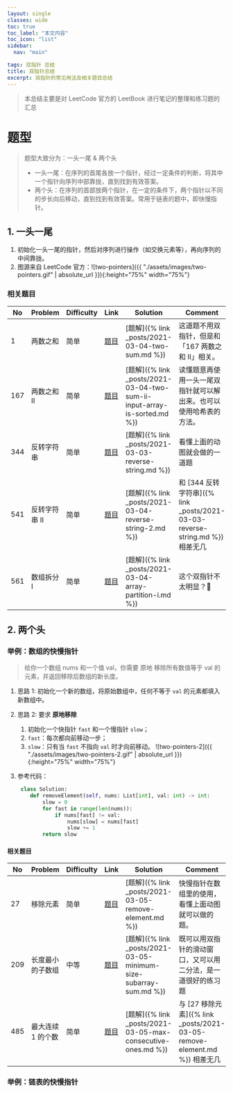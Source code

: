 ```yaml
---
layout: single
classes: wide
toc: true
toc_label: "本文内容"
toc_icon: "list"
sidebar:
  nav: "main"

tags: 双指针 总结
title: 双指针总结
excerpt: 双指针的常见用法及相关题目总结
---
```


> 本总结主要是对 LeetCode 官方的 LeetBook 进行笔记的整理和练习题的汇总

# 题型

> 题型大致分为：一头一尾 & 两个头 
>   - 一头一尾：在序列的首尾各放一个指针，经过一定条件的判断，将其中一个指针向序列中部靠拢，直到找到有效答案。
>   - 两个头：在序列的首部放两个指针，在一定的条件下，两个指针以不同的步长向后移动，直到找到有效答案。常用于链表的题中，即快慢指针。

## 1. 一头一尾

1. 初始化一头一尾的指针，然后对序列进行操作（如交换元素等），再向序列的中间靠拢。
2. 图源来自 LeetCode 官方：![two-pointers]({{ "./assets/images/two-pointers.gif" | absolute_url }}){:height="75%" width="75%"}

### 相关题目

   | No  | Problem       | Difficulty | Link                                                                       | Solution                                                                 | Comment                                                                      |
   | --- | ------------- | ---------- | -------------------------------------------------------------------------- | ------------------------------------------------------------------------ | ---------------------------------------------------------------------------- |
   | 1   | 两数之和      | 简单       | [题目](https://leetcode-cn.com/problems/two-sum/)                          | [题解]({% link _posts/2021-03-04-two-sum.md %})                          | 这道题不用双指针，但是和「167 两数之和 II」相关。                            |
   | 167 | 两数之和 II   | 简单       | [题目](https://leetcode-cn.com/problems/two-sum-ii-input-array-is-sorted/) | [题解]({% link _posts/2021-03-04-two-sum-ii-input-array-is-sorted.md %}) | 读懂题意再使用一头一尾双指针就可以解出来。也可以使用哈希表的方法。           |
   | 344 | 反转字符串    | 简单       | [题目](https://leetcode-cn.com/problems/reverse-string/)                   | [题解]({% link _posts/2021-03-03-reverse-string.md %})                   | 看懂上面的动图就会做的一道题                                                 |
   | 541 | 反转字符串 II | 简单       | [题目](https://leetcode-cn.com/problems/reverse-string-ii/)                | [题解]({% link _posts/2021-03-04-reverse-string-2.md %})                 | 和 [344 反转字符串]({% link _posts/2021-03-03-reverse-string.md %}) 相差无几 |
   | 561 | 数组拆分 I    | 简单       | [题目](https://leetcode-cn.com/problems/array-partition-i/)                | [题解]({% link _posts/2021-03-04-array-partition-i.md %})                | 这个双指针不太明显？🥲                                                        |
   

## 2. 两个头

### 举例：数组的快慢指针

> 给你一个数组 nums 和一个值 val，你需要 原地 移除所有数值等于 val 的元素，并返回移除后数组的新长度。

1. 思路 1: 初始化一个新的数组，将原始数组中，任何不等于 `val` 的元素都填入新数组中。
2. 思路 2: 要求 **原地移除**
   1. 初始化一个快指针 `fast` 和一个慢指针 `slow`；
   2. `fast`：每次都向前移动一步；
   3. `slow`：只有当 `fast` 不指向 `val` 时才向前移动。
    ![two-pointers-2]({{ "./assets/images/two-pointers-2.gif" | absolute_url }}){:height="75%" width="75%"}

3. 参考代码：
   ```python
    class Solution:
       def removeElement(self, nums: List[int], val: int) -> int:
           slow = 0
           for fast in range(len(nums)):
               if nums[fast] != val:
                   nums[slow] = nums[fast]
                   slow += 1
           return slow
   ```

#### 相关题目

   | No  | Problem           | Difficulty | Link                                                           | Solution                                               | Comment                                                                   |
   | --- | ----------------- | ---------- | -------------------------------------------------------------- | ------------------------------------------------------ | ------------------------------------------------------------------------- |
   | 27  | 移除元素          | 简单       | [题目](https://leetcode-cn.com/problems/remove-element/)       | [题解]({% link _posts/2021-03-05-remove-element.md %}) | 快慢指针在数组里的使用，看懂上面动图就可以做的题。                        |
   | 209 | 长度最小的子数组 | 中等       | [题目](https://leetcode-cn.com/problems/minimum-size-subarray-sum/) | [题解]({% link _posts/2021-03-05-minimum-size-subarray-sum.md %}) | 既可以用双指针的滑动窗口，又可以用二分法，是一道很好的练习题 |
   | 485 | 最大连续 1 的个数 | 简单       | [题目](https://leetcode-cn.com/problems/max-consecutive-ones/) | [题解]({% link _posts/2021-03-05-max-consecutive-ones.md %}) | 与 [27 移除元素]({% link _posts/2021-03-05-remove-element.md %}) 相差无几 |

### 举例：链表的快慢指针